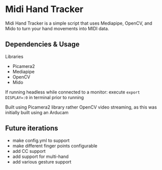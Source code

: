 # Midi Hand Tracker

Midi Hand Tracker is a simple script that uses Mediapipe, OpenCV, and Mido to turn your hand movements into MIDI data.

## Dependencies & Usage

Libraries
- Picamera2
- Mediapipe
- OpenCV
- Mido

If running headless while connected to a monitor:
execute 
``export DISPLAY=:0``
in terminal prior to running

Built using Picamera2 library rather OpenCV video streaming, as this was initially built using an Arducam

## Future iterations

- make config.yml to support 
- make different finger points configurable
- add CC support
- add support for multi-hand
- add various gesture support